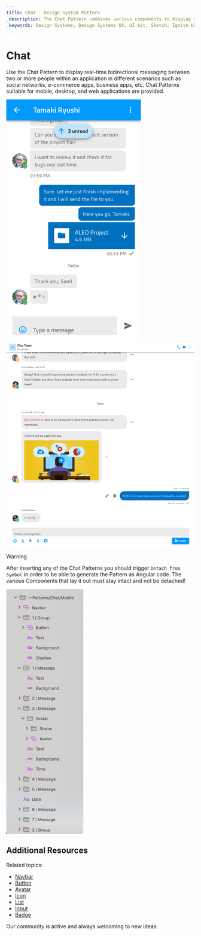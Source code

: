 ```yaml
---
title: Chat - Design System Pattern
_description: The Chat Pattern combines various components to display real-time bidirectional messaging between two or more people within an application.
_keywords: Design Systems, Design Systems UX, UI kit, Sketch, Ignite UI for Angular, Sketch to Angular, Angular, Angular Design System, Export code from Sketch, Design Kits for Angular, Sketch HTML, Sketch to HTML, Sketch UI kits
---
```


# Chat

Use the Chat Pattern to display real-time bidirectional messaging between two or more people within an application in different scenarios such as social networks, e-commerce apps, business apps, etc. Chat Patterns suitable for mobile, desktop, and web applications are provided.

<img class="responsive-img" src="../images/chat_mobile_demo.png" srcset="../images/chat_mobile_demo@2x.png 2x" />
<img class="responsive-img" src="../images/chat_desktop_demo.png" srcset="../images/chat_desktop_demo@2x.png 2x" />

> [!WARNING]
> After inserting any of the Chat Patterns you should trigger `Detach from Symbol` in order to be able to generate the Pattern as Angular code. The various Components that lay it out must stay intact and not be detached!

<img class="responsive-img" src="../images/chat_detach.png" srcset="../images/chat_detach@2x.png 2x" />

## Additional Resources

Related topics:

- [Navbar](../components/navbar.md)
- [Button](../components/button.md)
- [Avatar](../components/avatar.md)
- [Icon](../components/icon.md)
- [List](../components/list.md)
- [Input](../components/input.md)
- [Badge](../components/badge.md)
  <div class="divider--half"></div>

Our community is active and always welcoming to new ideas.
